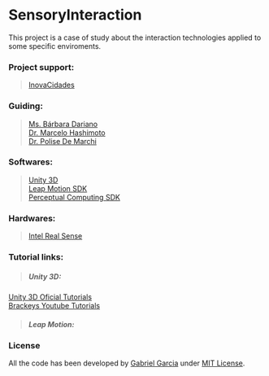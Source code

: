 # SensoryInteraction

This project is a case of study about the interaction technologies applied to some specific enviroments.

### Project support:
> [InovaCidades](http://www.inovacidades.org.br/)

### Guiding:
> [Ms. Bárbara Dariano](http://lattes.cnpq.br/8010206181701078)  
> [Dr. Marcelo Hashimoto](http://lattes.cnpq.br/5909154335340519)  
> [Dr. Polise De Marchi](http://lattes.cnpq.br/6817254319412151)

### Softwares:
> [Unity 3D](https://unity3d.com/pt)  
[Leap Motion SDK](https://www.leapmotion.com/)  
[Perceptual Computing SDK](https://software.intel.com/en-us/vcsource/tools/perceptual-computing-sdk)

### Hardwares:
> [Intel Real Sense](http://www.intel.com/content/www/us/en/architecture-and-technology/realsense-overview.html)

### Tutorial links:
> ##### Unity 3D:
[Unity 3D Oficial Tutorials](https://unity3d.com/pt/learn/tutorials/modules/beginner/scripting/)  
[Brackeys Youtube Tutorials](https://www.youtube.com/user/Brackeys/)
> ##### Leap Motion:


### License
All the code has been developed by [Gabriel Garcia](https://www.github.com/gabrielgfa) under [MIT License](http://gabrielgfa.mit-license.org/).
